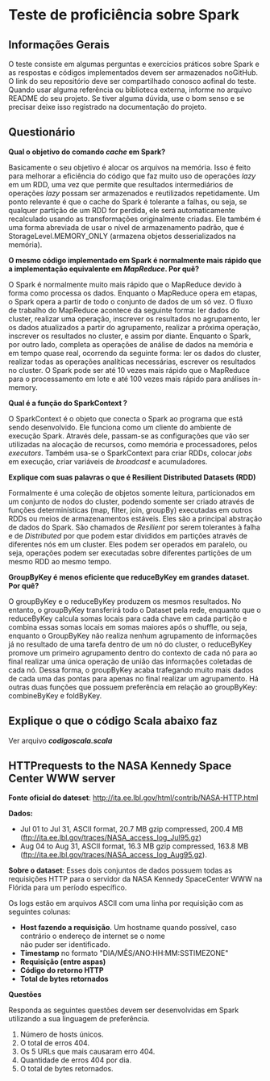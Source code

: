 
# Teste de proficiência sobre Spark

## Informações Gerais

O teste consiste em algumas perguntas e exercícios práticos sobre Spark e as respostas e códigos implementados devem ser armazenados​ ​no​ ​GitHub.​ ​O​ ​link​ ​do​ ​seu​ ​repositório​ ​deve​ ​ser​ ​compartilhado​ ​conosco​ ​ao​ ​final​ ​do​ ​teste.  
Quando usar alguma referência ou biblioteca externa, informe no arquivo README do seu projeto. Se tiver alguma dúvida,​ ​use​ ​o​ ​bom​ ​senso​ ​e​ ​se​ ​precisar​ ​deixe​ ​isso​ ​registrado​ ​na​ ​documentação​ ​do​ ​projeto.


## Questionário

**Qual o objetivo do comando *cache* em Spark?**

Basicamente o seu objetivo é alocar os arquivos na memória. Isso é feito para melhorar a eficiência do código que faz muito uso de operações *lazy* em um RDD, uma vez que permite que resultados intermediários de operações *lazy* possam ser armazenados e reutilizados repetidamente.
Um ponto relevante é que o cache do Spark é tolerante a falhas, ou seja, se qualquer partição de um RDD for perdida, ele será automaticamente recalculado usando as transformações originalmente criadas. Ele também é uma forma abreviada de usar o nível de armazenamento padrão, que é StorageLevel.MEMORY_ONLY (armazena objetos desserializados na memória).

**O mesmo código implementado em Spark é normalmente mais rápido que a implementação equivalente em *MapReduce*. Por quê?**

O Spark é normalmente muito mais rápido que o MapReduce devido à forma como processa os dados. Enquanto o MapReduce opera em etapas, o Spark opera a partir de todo o conjunto de dados de um só vez. O fluxo de trabalho do MapReduce acontece da seguinte forma: ler dados do cluster, realizar uma operação, inscrever os resultados no agrupamento, ler os dados atualizados a partir do agrupamento, realizar a próxima operação, inscrever os resultados no cluster, e assim por diante. Enquanto o Spark, por outro lado, completa as operações de análise de dados na memória e em tempo quase real, ocorrendo da seguinte forma: ler os dados do cluster, realizar todas as operações analíticas necessárias, escrever os resultados no cluster. O Spark pode ser até 10 vezes mais rápido que o MapReduce para o processamento em lote e até 100 vezes mais rápido para análises in-memory.


**Qual é a função do SparkContext ?**

O SparkContext é o objeto que conecta o Spark ao programa que está sendo desenvolvido. Ele funciona como um cliente do ambiente de execução Spark. Através dele, passam-se as configurações que vão ser utilizadas na alocação de recursos, como memória e processadores, pelos *executors*. Também usa-se o SparkContext para criar RDDs, colocar *jobs* em execução, criar variáveis de *broadcast* e acumuladores.


**Explique com suas palavras o que é Resilient Distributed Datasets (RDD)**

Formalmente é uma coleção de objetos somente leitura, particionados em um conjunto de nodos do cluster, podendo somente  ser criado através de funções determinísticas (map, filter, join, groupBy) executadas em outros RDDs ou meios de armazenamentos estáveis. Eles são a principal abstração de dados do Spark. São chamados de *Resilient* por serem tolerantes à falha e de *Distributed* por que podem estar divididos em partições através de diferentes nós em um cluster. Eles podem ser operados em paralelo, ou seja, operações podem ser executadas sobre diferentes partições de um mesmo RDD ao mesmo tempo.
 

**GroupByKey é menos eficiente que reduceByKey em grandes dataset. Por quê?**

O groupByKey e o reduceByKey produzem os mesmos resultados. No entanto, o groupByKey transferirá todo o Dataset pela rede, enquanto que o reduceByKey calcula somas locais para cada chave em cada partição e combina essas somas locais em somas maiores após o shuffle, ou seja,  enquanto o GroupByKey não realiza nenhum agrupamento de informações já no resultado de uma tarefa dentro de um nó do cluster, o reduceByKey promove um primeiro agrupamento dentro do contexto de cada nó para ao final realizar uma única operação de união das informações coletadas de cada nó. Dessa forma, o groupByKey acaba trafegando muito mais dados de cada uma das pontas para apenas no final realizar um agrupamento.
Há outras duas funções que possuem preferência em relação ao groupByKey: combineByKey e foldByKey.


## Explique o que o código Scala abaixo faz 

Ver arquivo ***codigoscala.scala***


## HTTP​ ​requests​ ​to​ ​the​ ​NASA​ ​Kennedy​ ​Space​ ​Center​ ​WWW​ ​server

**Fonte​ ​oficial​ ​do​ ​dateset**​:​ ​​http://ita.ee.lbl.gov/html/contrib/NASA-HTTP.html  

**Dados​:**  
 - Jul​ ​01​ ​to​ ​Jul​ ​31,​ ​ASCII​ ​format,​ ​20.7​ ​MB​ ​gzip​   ​compressed​,​ ​200.4​ ​MB (ftp://ita.ee.lbl.gov/traces/NASA_access_log_Jul95.gz)
 - Aug​ ​04​ ​to​ ​Aug​ ​31,​ ​ASCII​   ​format,​ 16.3​ ​MB​ ​gzip​ ​compressed​,​ ​163.8​ ​MB (ftp://ita.ee.lbl.gov/traces/NASA_access_log_Aug95.gz).

**Sobre o dataset**​: Esses dois conjuntos de dados possuem todas as requisições HTTP para o servidor da NASA Kennedy Space​ ​Center​ ​WWW​ ​na​ ​Flórida​ ​para​ ​um​ ​período​ ​específico.  

Os​ ​logs​ ​estão​ ​em​ ​arquivos​ ​ASCII​ ​com​ ​uma​ ​linha​ ​por​ ​requisição​ ​com​ ​as​ ​seguintes​ ​colunas:  

 - **Host fazendo a requisição**​. Um hostname quando possível, caso contrário o endereço de internet se o nome  
não​ ​puder​ ​ser​ ​identificado.  
- **Timestamp**​ ​​no​ ​formato​ ​"DIA/MÊS/ANO:HH:MM:SS​ ​TIMEZONE"  
- **Requisição​ ​(entre​ ​aspas)**  
- **Código​ ​do​ ​retorno​ ​HTTP**  
- **Total​ ​de​ ​bytes​ ​retornados**  


**Questões**  

​Responda​ ​as​ ​seguintes​ ​questões​ ​devem​ ​ser​ ​desenvolvidas​ ​em​ ​Spark​ ​utilizando​ ​a​ ​sua​ ​linguagem​ ​de​ ​preferência.  

1. Número​ ​de​ ​hosts​ ​únicos.  
2. O​ ​total​ ​de​ ​erros​ ​404.  
3. Os​ ​5​ ​URLs​ ​que​ ​mais​ ​causaram​ ​erro​ ​404.  
4. Quantidade​ ​de​ ​erros​ ​404​ ​por​ ​dia.  
5. O​ ​total​ ​de​ ​bytes​ ​retornados.